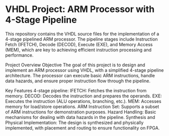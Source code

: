 # VHDL Project: ARM Processor with 4-Stage Pipeline

This repository contains the VHDL source files for the implementation of a 4-stage pipelined ARM processor. The pipeline stages include Instruction Fetch (IFETCH), Decode (DECOD), Execute (EXE), and Memory Access (MEM), which are key to achieving efficient instruction processing and performance.

Project Overview
Objective
The goal of this project is to design and implement an ARM processor using VHDL, with a simplified 4-stage pipeline architecture. The processor can execute basic ARM instructions, handle data hazards, and ensure proper instruction flow through the pipeline.

Key Features
4-stage pipeline:
IFETCH: Fetches the instruction from memory.
DECOD: Decodes the instruction and prepares the operands.
EXE: Executes the instruction (ALU operations, branching, etc.).
MEM: Accesses memory for load/store operations.
ARM Instruction Set: Supports a subset of ARM instructions for demonstration purposes.
Hazard Handling: Basic mechanisms for dealing with data hazards in the pipeline.
Synthesis and Physical Implementation: The design is synthesized and physically implemented, with placement and routing to ensure functionality on FPGA.
